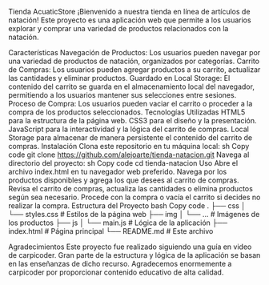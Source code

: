 Tienda AcuaticStore
¡Bienvenido a nuestra tienda en línea de artículos de natación! Este proyecto es una aplicación web que permite a los usuarios explorar y comprar una variedad de productos relacionados con la natación.

Características
Navegación de Productos: Los usuarios pueden navegar por una variedad de productos de natación, organizados por categorías.
Carrito de Compras: Los usuarios pueden agregar productos a su carrito, actualizar las cantidades y eliminar productos.
Guardado en Local Storage: El contenido del carrito se guarda en el almacenamiento local del navegador, permitiendo a los usuarios mantener sus selecciones entre sesiones.
Proceso de Compra: Los usuarios pueden vaciar el carrito o proceder a la compra de los productos seleccionados.
Tecnologías Utilizadas
HTML5 para la estructura de la página web.
CSS3 para el diseño y la presentación.
JavaScript para la interactividad y la lógica del carrito de compras.
Local Storage para almacenar de manera persistente el contenido del carrito de compras.
Instalación
Clona este repositorio en tu máquina local:
sh
Copy code
git clone https://github.com/alejoarte/tienda-natacion.git
Navega al directorio del proyecto:
sh
Copy code
cd tienda-natacion
Uso
Abre el archivo index.html en tu navegador web preferido.
Navega por los productos disponibles y agrega los que desees al carrito de compras.
Revisa el carrito de compras, actualiza las cantidades o elimina productos según sea necesario.
Procede con la compra o vacía el carrito si decides no realizar la compra.
Estructura del Proyecto
bash
Copy code
.
├── css
│   └── styles.css          # Estilos de la página web
├── img
│   └── ...                 # Imágenes de los productos
├── js
│   └── main.js             # Lógica de la aplicación
├── index.html              # Página principal
└── README.md               # Este archivo

Agradecimientos
Este proyecto fue realizado siguiendo una guía en video de carpicoder. Gran parte de la estructura y lógica de la aplicación se basan en las enseñanzas de dicho recurso. Agradecemos enormemente a carpicoder por proporcionar contenido educativo de alta calidad.
